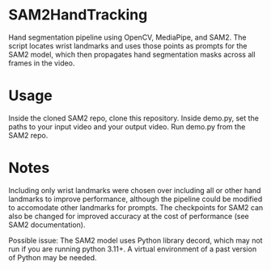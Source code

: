 # SAM2HandTracking
Hand segmentation pipeline using OpenCV, MediaPipe, and SAM2. The script locates wrist landmarks and uses those points as prompts for the SAM2 model, which then propagates hand segmentation masks across all frames in the video.

# Usage
Inside the cloned SAM2 repo, clone this repository. 
Inside demo.py, set the paths to your input video and your output video. Run demo.py from the SAM2 repo.

# Notes
Including only wrist landmarks were chosen over including all or other hand landmarks to improve performance, although the pipeline could be modified to accomodate other landmarks for prompts. The checkpoints for SAM2 can also be changed for improved accuracy at the cost of performance (see SAM2 documentation).

Possible issue: The SAM2 model uses Python library decord, which may not run if you are running python 3.11+. A virtual environment of a past version of Python may be needed. 
